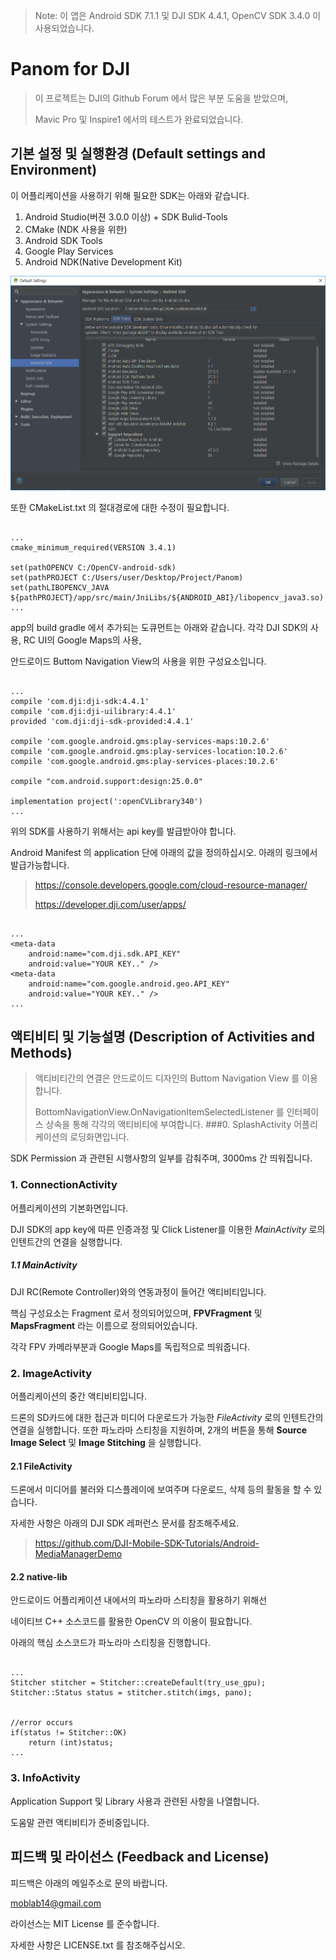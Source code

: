 >Note: 이 앱은 Android SDK 7.1.1 및 DJI SDK 4.4.1, OpenCV SDK 3.4.0 이 사용되었습니다.
>
# Panom for DJI
>이 프로젝트는 DJI의 Github Forum 에서 많은 부분 도움을 받았으며,
>
>Mavic Pro 및 Inspire1 에서의 테스트가 완료되었습니다.

## 기본 설정 및 실행환경 (Default settings and Environment)

이 어플리케이션을 사용하기 위해 필요한 SDK는 아래와 같습니다.
1. Android Studio(버젼 3.0.0 이상) + SDK Bulid-Tools
2. CMake (NDK 사용을 위한)
3. Android SDK Tools
4. Google Play Services
5. Android NDK(Native Development Kit)

![Alt text](./sdk.PNG)

또한 CMakeList.txt 의 절대경로에 대한 수정이 필요합니다.
<pre><code>
...
cmake_minimum_required(VERSION 3.4.1)

set(pathOPENCV C:/OpenCV-android-sdk)
set(pathPROJECT C:/Users/user/Desktop/Project/Panom)
set(pathLIBOPENCV_JAVA ${pathPROJECT}/app/src/main/JniLibs/${ANDROID_ABI}/libopencv_java3.so)
...
</code></pre>

app의 build gradle 에서 추가되는 도큐먼트는 아래와 같습니다.
각각 DJI SDK의 사용, RC UI의 Google Maps의 사용,

안드로이드 Buttom Navigation View의 사용을 위한 구성요소입니다.

<pre><code>
...
compile 'com.dji:dji-sdk:4.4.1'
compile 'com.dji:dji-uilibrary:4.4.1'
provided 'com.dji:dji-sdk-provided:4.4.1'

compile 'com.google.android.gms:play-services-maps:10.2.6'
compile 'com.google.android.gms:play-services-location:10.2.6'
compile 'com.google.android.gms:play-services-places:10.2.6'

compile "com.android.support:design:25.0.0"

implementation project(':openCVLibrary340')
...
</code></pre>

위의 SDK를 사용하기 위해서는 api key를 발급받아야 합니다.

Android Manifest 의 application 단에 아래의 값을 정의하십시오.
아래의 링크에서 발급가능합니다.

><https://console.developers.google.com/cloud-resource-manager/>
>
><https://developer.dji.com/user/apps/>

<pre><code>
...
&ltmeta-data
	android:name="com.dji.sdk.API_KEY"
	android:value="YOUR KEY.." />
&ltmeta-data
	android:name="com.google.android.geo.API_KEY"
	android:value="YOUR KEY.." />
...
</code></pre>

## 액티비티 및 기능설명 (Description of Activities and Methods)
>액티비티간의 연결은 안드로이드 디자인의 Buttom Navigation View 를 이용합니다.
>
>BottomNavigationView.OnNavigationItemSelectedListener 를 인터페이스 상속을 통해 각각의 액티비티에 부여합니다.
###0. SplashActivity
어플리케이션의 로딩화면입니다.

SDK Permission 과 관련된 시행사항의 일부를 감춰주며, 3000ms 간 띄워집니다.

### 1. ConnectionActivity
어플리케이션의 기본화면입니다.

DJI SDK의 app key에 따른 인증과정 및 Click Listener를 이용한 _MainActivity_ 로의 인텐트간의 연결을 실행합니다.

##### 1.1 MainActivity
DJI RC(Remote Controller)와의 연동과정이 들어간 액티비티입니다.

핵심 구성요소는 Fragment 로서 정의되어있으며, __FPVFragment__ 및 __MapsFragment__ 라는 이름으로 정의되어있습니다.

각각 FPV 카메라부분과 Google Maps를 독립적으로 띄워줍니다.

### 2. ImageActivity
어플리케이션의 중간 액티비티입니다. 

드론의 SD카드에 대한 접근과 미디어 다운로드가 가능한 _FileActivity_ 로의 인텐트간의 연결을 실행합니다.
또한 파노라마 스티칭을 지원하며, 2개의 버튼을 통해 __Source Image Select__ 및 __Image Stitching__ 을 실행합니다.

#### 2.1 FileActivity
드론에서 미디어를 불러와 디스플레이에 보여주며 다운로드, 삭제 등의 활동을 할 수 있습니다.

자세한 사항은 아래의 DJI SDK 레퍼런스 문서를 참조해주세요.

><https://github.com/DJI-Mobile-SDK-Tutorials/Android-MediaManagerDemo>

#### 2.2 native-lib
안드로이드 어플리케이션 내에서의 파노라마 스티칭을 활용하기 위해선

네이티브 C++ 소스코드를 활용한 OpenCV 의 이용이 필요합니다.

아래의 핵심 소스코드가 파노라마 스티칭을 진행합니다.
<pre><code>
...
Stitcher stitcher = Stitcher::createDefault(try_use_gpu);
Stitcher::Status status = stitcher.stitch(imgs, pano);
<br>
//error occurs
if(status != Stitcher::OK)
	return (int)status;
...
</code></pre>

### 3. InfoActivity
Application Support 및 Library 사용과 관련된 사항을 나열합니다.

도움말 관련 액티비티가 준비중입니다.

## 피드백 및 라이선스 (Feedback and License)
피드백은 아래의 메일주소로 문의 바랍니다.

<moblab14@gmail.com>

라이선스는 MIT License 를 준수합니다.

자세한 사항은 LICENSE.txt 를 참조해주십시오.


